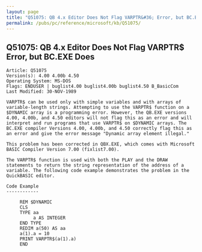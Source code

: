 ```yaml
---
layout: page
title: "Q51075: QB 4.x Editor Does Not Flag VARPTR&#36; Error, but BC.EXE Does"
permalink: /pubs/pc/reference/microsoft/kb/Q51075/
---
```


## Q51075: QB 4.x Editor Does Not Flag VARPTR&#36; Error, but BC.EXE Does

	Article: Q51075
	Version(s): 4.00 4.00b 4.50
	Operating System: MS-DOS
	Flags: ENDUSER | buglist4.00 buglist4.00b buglist4.50 B_BasicCom
	Last Modified: 30-NOV-1989
	
	VARPTR$ can be used only with simple variables and with arrays of
	variable-length strings. Attempting to use the VARPTR$ function on a
	$DYNAMIC array is a programming error. However, the QB.EXE versions
	4.00, 4.00b, and 4.50 editors will not flag this as an error and will
	interpret and run programs that use VARPTR$ on $DYNAMIC arrays. The
	BC.EXE compiler Versions 4.00, 4.00b, and 4.50 correctly flag this as
	an error and give the error message "Dynamic array element illegal."
	
	This problem has been corrected in QBX.EXE, which comes with Microsoft
	BASIC Compiler Version 7.00 (fixlist7.00).
	
	The VARPTR$ function is used with both the PLAY and the DRAW
	statements to return the string representation of the address of a
	variable. The following code example demonstrates the problem in the
	QuickBASIC editor.
	
	Code Example
	------------
	
	     REM $DYNAMIC
	     CLS
	     TYPE aa
	          a AS INTEGER
	     END TYPE
	     REDIM a(50) AS aa
	     a(1).a = 10
	     PRINT VARPTR$(a(1).a)
	     END
